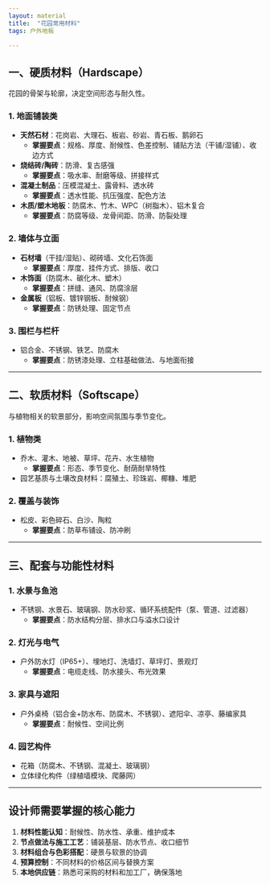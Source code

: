 ```yaml
---
layout: material
title:  "花园常用材料"
tags: 户外地板

---
```




## 一、硬质材料（Hardscape）

花园的骨架与轮廓，决定空间形态与耐久性。

### 1. 地面铺装类

- **天然石材**：花岗岩、大理石、板岩、砂岩、青石板、鹅卵石  
  - **掌握要点**：规格、厚度、耐候性、色差控制、铺贴方法（干铺/湿铺）、收边方式
- **烧结砖/陶砖**：防滑、复古感强  
  - **掌握要点**：吸水率、耐磨等级、拼接样式
- **混凝土制品**：压模混凝土、露骨料、透水砖  
  - **掌握要点**：透水性能、抗压强度、配色方法
- **木质/塑木地板**：防腐木、竹木、WPC（树脂木）、铝木复合  
  - **掌握要点**：防腐等级、龙骨间距、防滑、防裂处理

### 2. 墙体与立面

- **石材墙**（干挂/湿贴）、砌砖墙、文化石饰面  
  - **掌握要点**：厚度、挂件方式、排版、收口
- **木饰面**（防腐木、碳化木、塑木）  
  - **掌握要点**：拼缝、通风、防腐涂层
- **金属板**（铝板、镀锌钢板、耐候钢）  
  - **掌握要点**：防锈处理、固定节点

### 3. 围栏与栏杆

- 铝合金、不锈钢、铁艺、防腐木  
  - **掌握要点**：防锈漆处理、立柱基础做法、与地面衔接

---

## 二、软质材料（Softscape）

与植物相关的软景部分，影响空间氛围与季节变化。

### 1. 植物类

- 乔木、灌木、地被、草坪、花卉、水生植物  
  - **掌握要点**：形态、季节变化、耐荫耐旱特性
- 园艺基质与土壤改良材料：腐殖土、珍珠岩、椰糠、堆肥

### 2. 覆盖与装饰

- 松皮、彩色碎石、白沙、陶粒  
  - **掌握要点**：防草布铺设、防冲刷

---

## 三、配套与功能性材料

### 1. 水景与鱼池

- 不锈钢、水景石、玻璃钢、防水砂浆、循环系统配件（泵、管道、过滤器）  
  - **掌握要点**：防水结构分层、排水口与溢水口设计

### 2. 灯光与电气

- 户外防水灯（IP65+）、埋地灯、洗墙灯、草坪灯、景观灯  
  - **掌握要点**：电缆走线、防水接头、布光效果

### 3. 家具与遮阳

- 户外桌椅（铝合金+防水布、防腐木、不锈钢）、遮阳伞、凉亭、藤编家具  
  - **掌握要点**：耐候性、空间比例

### 4. 园艺构件

- 花箱（防腐木、不锈钢、混凝土、玻璃钢）  
- 立体绿化构件（绿植墙模块、爬藤网）

---

## 设计师需要掌握的核心能力

1. **材料性能认知**：耐候性、防水性、承重、维护成本  
2. **节点做法与施工工艺**：铺装基层、防水节点、收口细节  
3. **材料组合与色彩搭配**：硬景与软景的协调  
4. **预算控制**：不同材料的价格区间与替换方案  
5. **本地供应链**：熟悉可采购的材料和加工厂，确保落地
